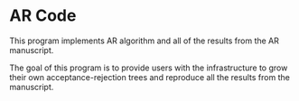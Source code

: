 # AR Code

This program implements AR algorithm and all of the results from the AR manuscript.

The goal of this program is to provide users with the infrastructure to grow their
own acceptance-rejection trees and reproduce all the results from the manuscript.
